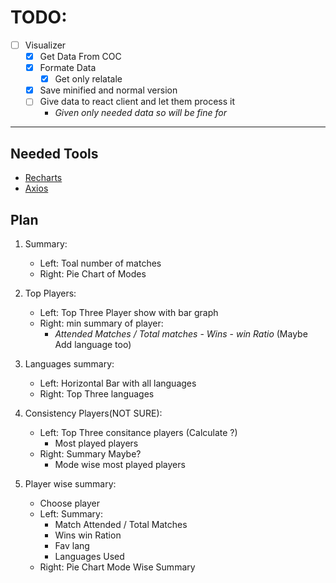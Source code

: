 # TODO:

-   [ ] Visualizer
    -   [x] Get Data From COC
    -   [x] Formate Data
        -   [x] Get only relatale
    -   [x] Save minified and normal version
    -   [ ] Give data to react client and let them process it
        -   _Given only needed data so will be fine for_

---

## Needed Tools

-   [Recharts](https://www.npmjs.com/package/recharts)
-   [Axios](https://www.npmjs.com/package/axios)

## Plan

1. Summary:

    - Left: Toal number of matches
    - Right: Pie Chart of Modes

2. Top Players:

    - Left: Top Three Player show with bar graph
    - Right: min summary of player:
        - _Attended Matches / Total matches_ - _Wins_ - _win Ratio_ (Maybe Add language too)

3. Languages summary:

    - Left: Horizontal Bar with all languages
    - Right: Top Three languages

4. Consistency Players(NOT SURE):

    - Left: Top Three consitance players (Calculate ?)
        - Most played players
    - Right: Summary Maybe?
        - Mode wise most played players

5. Player wise summary:
    - Choose player
    - Left: Summary:
        - Match Attended / Total Matches
        - Wins win Ration
        - Fav lang
        - Languages Used
    - Right: Pie Chart Mode Wise Summary
